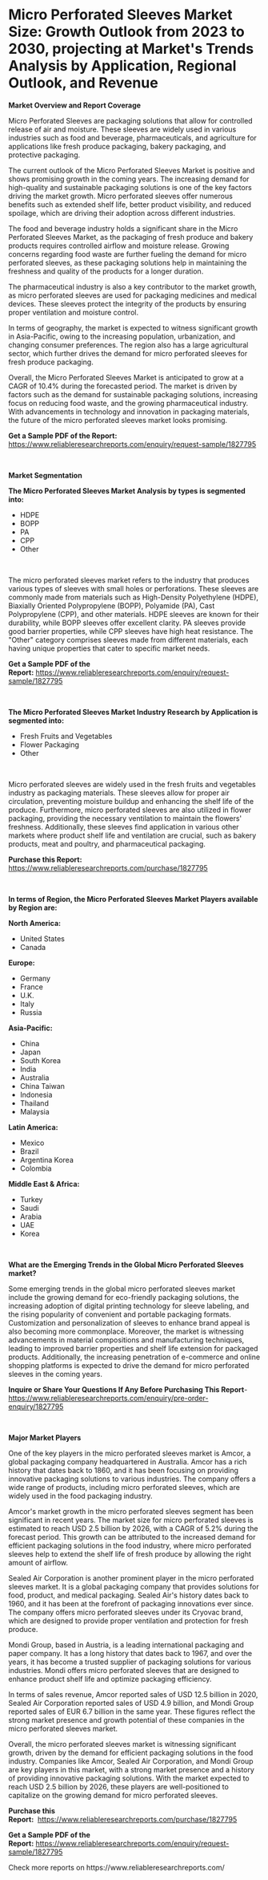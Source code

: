 <p><h1>Micro Perforated Sleeves Market Size: Growth Outlook from 2023 to 2030, projecting at Market's Trends Analysis by Application, Regional Outlook, and Revenue</h1></p><p><strong>Market Overview and Report Coverage</strong></p>
<p><p>Micro Perforated Sleeves are packaging solutions that allow for controlled release of air and moisture. These sleeves are widely used in various industries such as food and beverage, pharmaceuticals, and agriculture for applications like fresh produce packaging, bakery packaging, and protective packaging.</p><p>The current outlook of the Micro Perforated Sleeves Market is positive and shows promising growth in the coming years. The increasing demand for high-quality and sustainable packaging solutions is one of the key factors driving the market growth. Micro perforated sleeves offer numerous benefits such as extended shelf life, better product visibility, and reduced spoilage, which are driving their adoption across different industries.</p><p>The food and beverage industry holds a significant share in the Micro Perforated Sleeves Market, as the packaging of fresh produce and bakery products requires controlled airflow and moisture release. Growing concerns regarding food waste are further fueling the demand for micro perforated sleeves, as these packaging solutions help in maintaining the freshness and quality of the products for a longer duration.</p><p>The pharmaceutical industry is also a key contributor to the market growth, as micro perforated sleeves are used for packaging medicines and medical devices. These sleeves protect the integrity of the products by ensuring proper ventilation and moisture control.</p><p>In terms of geography, the market is expected to witness significant growth in Asia-Pacific, owing to the increasing population, urbanization, and changing consumer preferences. The region also has a large agricultural sector, which further drives the demand for micro perforated sleeves for fresh produce packaging.</p><p>Overall, the Micro Perforated Sleeves Market is anticipated to grow at a CAGR of 10.4% during the forecasted period. The market is driven by factors such as the demand for sustainable packaging solutions, increasing focus on reducing food waste, and the growing pharmaceutical industry. With advancements in technology and innovation in packaging materials, the future of the micro perforated sleeves market looks promising.</p></p>
<p><strong>Get a Sample PDF of the Report:</strong> <a href="https://www.reliableresearchreports.com/enquiry/request-sample/1827795">https://www.reliableresearchreports.com/enquiry/request-sample/1827795</a></p>
<p>&nbsp;</p>
<p><strong>Market Segmentation</strong></p>
<p><strong>The Micro Perforated Sleeves Market Analysis by types is segmented into:</strong></p>
<p><ul><li>HDPE</li><li>BOPP</li><li>PA</li><li>CPP</li><li>Other</li></ul></p>
<p>&nbsp;</p>
<p><p>The micro perforated sleeves market refers to the industry that produces various types of sleeves with small holes or perforations. These sleeves are commonly made from materials such as High-Density Polyethylene (HDPE), Biaxially Oriented Polypropylene (BOPP), Polyamide (PA), Cast Polypropylene (CPP), and other materials. HDPE sleeves are known for their durability, while BOPP sleeves offer excellent clarity. PA sleeves provide good barrier properties, while CPP sleeves have high heat resistance. The "Other" category comprises sleeves made from different materials, each having unique properties that cater to specific market needs.</p></p>
<p><strong>Get a Sample PDF of the Report:</strong>&nbsp;<a href="https://www.reliableresearchreports.com/enquiry/request-sample/1827795">https://www.reliableresearchreports.com/enquiry/request-sample/1827795</a></p>
<p>&nbsp;</p>
<p><strong>The Micro Perforated Sleeves Market Industry Research by Application is segmented into:</strong></p>
<p><ul><li>Fresh Fruits and Vegetables</li><li>Flower Packaging</li><li>Other</li></ul></p>
<p>&nbsp;</p>
<p><p>Micro perforated sleeves are widely used in the fresh fruits and vegetables industry as packaging materials. These sleeves allow for proper air circulation, preventing moisture buildup and enhancing the shelf life of the produce. Furthermore, micro perforated sleeves are also utilized in flower packaging, providing the necessary ventilation to maintain the flowers' freshness. Additionally, these sleeves find application in various other markets where product shelf life and ventilation are crucial, such as bakery products, meat and poultry, and pharmaceutical packaging.</p></p>
<p><strong>Purchase this Report:</strong>&nbsp; <a href="https://www.reliableresearchreports.com/purchase/1827795">https://www.reliableresearchreports.com/purchase/1827795</a></p>
<p>&nbsp;</p>
<p><strong>In terms of Region, the Micro Perforated Sleeves Market Players available by Region are:</strong></p>
<p>
    <p> <strong> North America: </strong>
        <ul>
            <li>United States</li>
            <li>Canada</li>
        </ul>
        </p> 
    <p> <strong> Europe: </strong>
        <ul>
            <li>Germany</li>
            <li>France</li>
            <li>U.K.</li>
            <li>Italy</li>
            <li>Russia</li>
        </ul>
        </p> 
    <p> <strong> Asia-Pacific: </strong>
        <ul>
            <li>China</li>
            <li>Japan</li>
            <li>South Korea</li>
            <li>India</li>
            <li>Australia</li>
            <li>China Taiwan</li>
            <li>Indonesia</li>
            <li>Thailand</li>
            <li>Malaysia</li>
        </ul>
        </p> 
    <p> <strong> Latin America: </strong>
        <ul>
            <li>Mexico</li>
            <li>Brazil</li>
            <li>Argentina Korea</li>
            <li>Colombia</li>
        </ul>
        </p> 
    <p> <strong> Middle East & Africa: </strong>
        <ul>
            <li>Turkey</li>
            <li>Saudi</li>
            <li>Arabia</li>
            <li>UAE</li>
            <li>Korea</li>
        </ul>
    </p>
    </p>
<p>&nbsp;</p>
<p><strong>What are the Emerging Trends in the Global Micro Perforated Sleeves market?</strong></p>
<p><p>Some emerging trends in the global micro perforated sleeves market include the growing demand for eco-friendly packaging solutions, the increasing adoption of digital printing technology for sleeve labeling, and the rising popularity of convenient and portable packaging formats. Customization and personalization of sleeves to enhance brand appeal is also becoming more commonplace. Moreover, the market is witnessing advancements in material compositions and manufacturing techniques, leading to improved barrier properties and shelf life extension for packaged products. Additionally, the increasing penetration of e-commerce and online shopping platforms is expected to drive the demand for micro perforated sleeves in the coming years.</p></p>
<p><strong>Inquire or Share Your Questions If Any Before Purchasing This Report</strong>- <a href="https://www.reliableresearchreports.com/enquiry/pre-order-enquiry/1827795">https://www.reliableresearchreports.com/enquiry/pre-order-enquiry/1827795</a></p>
<p>&nbsp;</p>
<p><strong>Major Market Players</strong></p>
<p><p>One of the key players in the micro perforated sleeves market is Amcor, a global packaging company headquartered in Australia. Amcor has a rich history that dates back to 1860, and it has been focusing on providing innovative packaging solutions to various industries. The company offers a wide range of products, including micro perforated sleeves, which are widely used in the food packaging industry.</p><p>Amcor's market growth in the micro perforated sleeves segment has been significant in recent years. The market size for micro perforated sleeves is estimated to reach USD 2.5 billion by 2026, with a CAGR of 5.2% during the forecast period. This growth can be attributed to the increased demand for efficient packaging solutions in the food industry, where micro perforated sleeves help to extend the shelf life of fresh produce by allowing the right amount of airflow.</p><p>Sealed Air Corporation is another prominent player in the micro perforated sleeves market. It is a global packaging company that provides solutions for food, product, and medical packaging. Sealed Air's history dates back to 1960, and it has been at the forefront of packaging innovations ever since. The company offers micro perforated sleeves under its Cryovac brand, which are designed to provide proper ventilation and protection for fresh produce.</p><p>Mondi Group, based in Austria, is a leading international packaging and paper company. It has a long history that dates back to 1967, and over the years, it has become a trusted supplier of packaging solutions for various industries. Mondi offers micro perforated sleeves that are designed to enhance product shelf life and optimize packaging efficiency.</p><p>In terms of sales revenue, Amcor reported sales of USD 12.5 billion in 2020, Sealed Air Corporation reported sales of USD 4.9 billion, and Mondi Group reported sales of EUR 6.7 billion in the same year. These figures reflect the strong market presence and growth potential of these companies in the micro perforated sleeves market.</p><p>Overall, the micro perforated sleeves market is witnessing significant growth, driven by the demand for efficient packaging solutions in the food industry. Companies like Amcor, Sealed Air Corporation, and Mondi Group are key players in this market, with a strong market presence and a history of providing innovative packaging solutions. With the market expected to reach USD 2.5 billion by 2026, these players are well-positioned to capitalize on the growing demand for micro perforated sleeves.</p></p>
<p><strong>Purchase this Report:</strong>&nbsp;&nbsp;<a href="https://www.reliableresearchreports.com/purchase/1827795">https://www.reliableresearchreports.com/purchase/1827795</a></p>
<p></p>
<p><strong>Get a Sample PDF of the Report:</strong>&nbsp;<a href="https://www.reliableresearchreports.com/enquiry/request-sample/1827795">https://www.reliableresearchreports.com/enquiry/request-sample/1827795</a></p>
<p>Check more reports on https://www.reliableresearchreports.com/</p>